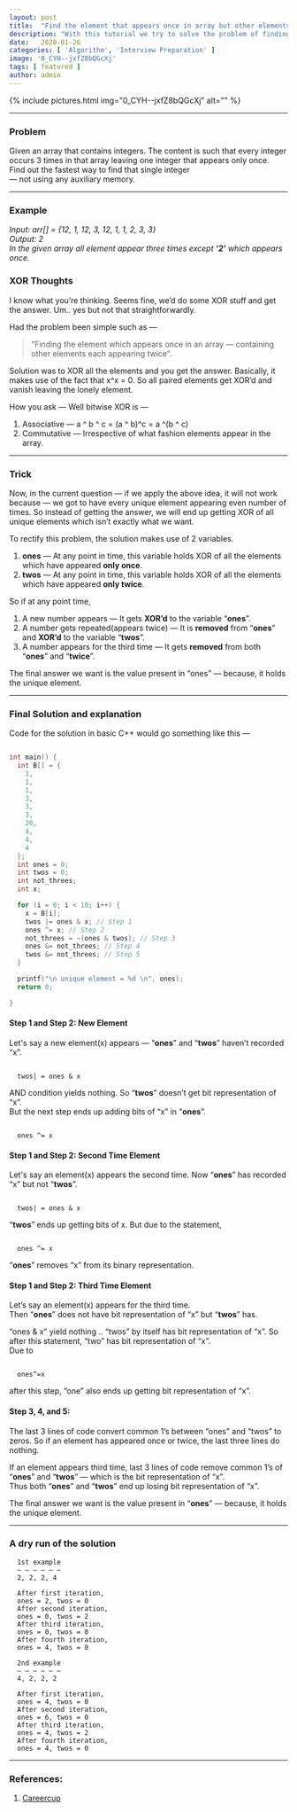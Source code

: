 ```yaml
---
layout:	post
title:	"Find the element that appears once in array but other elements appear thrice"
description: "With this tutorial we try to solve the problem of finding element that appears once in array but other elements appear thrice. This isn't just another XOR answer. To rectify this problem, the solution makes use of 2 variables..."
date:	2020-01-26
categories: [ 'Algorithm', 'Interview Preparation' ]
image: '0_CYH--jxfZ8bQGcXj'
tags: [ featured ]
author: admin
---
```

  {% include pictures.html img="0_CYH--jxfZ8bQGcXj" alt="" %}
***

### Problem

Given an array that contains integers. The content is such that every integer occurs 3 times in that array leaving one integer that appears only once.  
Find out the fastest way to find that single integer  
 — not using any auxiliary memory.

***

### Example

*Input: arr[] = {12, 1, 12, 3, 12, 1, 1, 2, 3, 3}  
Output: 2  
In the given array all element appear three times except **‘2'** which appears once.*

### XOR Thoughts

I know what you’re thinking. Seems fine, we’d do some XOR stuff and get the answer. Um.. yes but not that straightforwardly.

Had the problem been simple such as —


> “Finding the element which appears once in an array — containing other elements each appearing twice”.

Solution was to XOR all the elements and you get the answer. Basically, it makes use of the fact that x^x = 0. So all paired elements get XOR’d and vanish leaving the lonely element.

How you ask — Well bitwise XOR is —

1. Associative — a ^ b ^ c = (a ^ b)^c  =  a ^(b ^ c)
2. Commutative — Irrespective of what fashion elements appear in the array.

***

### Trick

Now, in the current question — if we apply the above idea, it will not work because — we got to have every unique element appearing even number of times. So instead of getting the answer, we will end up getting XOR of all unique elements which isn’t exactly what we want.

To rectify this problem, the solution makes use of 2 variables.  
1) **ones** — At any point in time, this variable holds XOR of all the elements which have appeared **only once**.  
2) **twos** — At any point in time, this variable holds XOR of all the elements which have appeared **only twice**.

So if at any point time,  
1. A new number appears — It gets **XOR’d** to the variable “**ones**”.  
2. A number gets repeated(appears twice) — It is **removed** from “**ones**” and **XOR’d** to the variable “**twos**”.  
3. A number appears for the third time — It gets **removed** from both “**ones**” and “**twice**”.

The final answer we want is the value present in “ones” — because, it holds the unique element.

***

### Final Solution and explanation

Code for the solution in basic C++ would go something like this —

```cpp

int main() {
  int B[] = {
    1,
    1,
    1,
    3,
    3,
    3,
    20,
    4,
    4,
    4
  };
  int ones = 0;
  int twos = 0;
  int not_threes;
  int x;

  for (i = 0; i < 10; i++) {
    x = B[i];
    twos |= ones & x; // Step 1
    ones ^= x; // Step 2  
    not_threes = ~(ones & twos); // Step 3  
    ones &= not_threes; // Step 4  
    twos &= not_threes; // Step 5  
  }

  printf("\n unique element = %d \n", ones);
  return 0;

}

```
#### Step 1 and Step 2: New Element

Let's say a new element(x) appears — “**ones**” and “**twos**” haven’t recorded “x”.

```

  twos| = ones & x

```

AND condition yields nothing. So “**twos**” doesn’t get bit representation of “x”.  
But the next step ends up adding bits of “x” in “**ones**”.

```

  ones ^= x

```
#### Step 1 and Step 2: Second Time Element

Let's say an element(x) appears the second time. Now “**ones**” has recorded “x” but not “**twos**”.

```

  twos| = ones & x

```

“**twos**” ends up getting bits of x. But due to the statement,

```

  ones ^= x

```
“**ones**” removes “x” from its binary representation.

#### Step 1 and Step 2: Third Time Element

Let’s say an element(x) appears for the third time.  
Then “**ones**” does not have bit representation of “x” but “**twos**” has.

“ones & x” yield nothing .. “twos” by itself has bit representation of “x”. So after this statement, “two” has bit representation of “x”.  
Due to

```

  ones^=x

```
after this step, “one” also ends up getting bit representation of “x”.

#### Step 3, 4, and 5:

The last 3 lines of code convert common 1’s between “ones” and “twos” to zeros. So if an element has appeared once or twice, the last three lines do nothing.

If an element appears third time, last 3 lines of code remove common 1’s of “**ones**” and “**twos**” — which is the bit representation of “x”.  
Thus both “**ones**” and “**twos**” end up losing bit representation of “x”.

The final answer we want is the value present in “**ones**” — because, it holds the unique element.

***

### A dry run of the solution

```
  1st example  
  — — — — — —   
  2, 2, 2, 4

  After first iteration,  
  ones = 2, twos = 0  
  After second iteration,  
  ones = 0, twos = 2  
  After third iteration,  
  ones = 0, twos = 0  
  After fourth iteration,  
  ones = 4, twos = 0

  2nd example  
  — — — — — —   
  4, 2, 2, 2

  After first iteration,  
  ones = 4, twos = 0  
  After second iteration,  
  ones = 6, twos = 0  
  After third iteration,  
  ones = 4, twos = 2  
  After fourth iteration,  
  ones = 4, twos = 0
```
***

### References:

1. [Careercup](https://www.careercup.com/question?id=7902674)

  